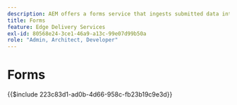 ```yaml
---
description: AEM offers a forms service that ingests submitted data into a Microsoft Excel or Google Sheet document.
title: Forms
feature: Edge Delivery Services
exl-id: 80568e24-3ce1-46a9-a13c-99e07d99b50a
role: "Admin, Architect, Developer"
---
```

# Forms

{{$include 223c83d1-ad0b-4d66-958c-fb23b19c9e3d}}
